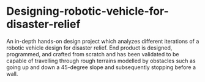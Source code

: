 # Designing-robotic-vehicle-for-disaster-relief
An in-depth hands-on design project which analyzes different iterations of a robotic vehicle design for disaster relief. End product is designed, programmed, and crafted from scratch and has been validated to be capable of travelling through rough terrains modelled by obstacles such as going up and down a 45-degree slope and subsequently stopping before a wall. 

